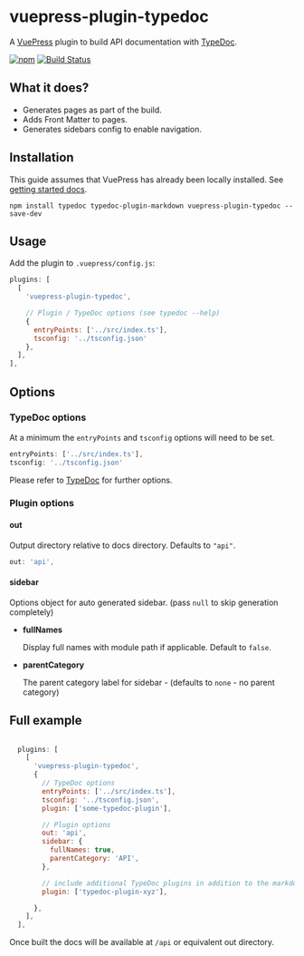 # vuepress-plugin-typedoc

A [VuePress](https://vuepress.vuejs.org/) plugin to build API documentation with [TypeDoc](https://github.com/TypeStrong/typedoc).

[![npm](https://img.shields.io/npm/v/vuepress-plugin-typedoc.svg)](https://www.npmjs.com/package/vuepress-plugin-typedoc)
[![Build Status](https://travis-ci.org/tgreyuk/typedoc-plugin-markdown.svg?branch=master)](https://travis-ci.org/tgreyuk/typedoc-plugin-markdown)

## What it does?

- Generates pages as part of the build.
- Adds Front Matter to pages.
- Generates sidebars config to enable navigation.

## Installation

This guide assumes that VuePress has already been locally installed. See [getting started docs](https://vuepress.vuejs.org/guide/getting-started.html).

```shell
npm install typedoc typedoc-plugin-markdown vuepress-plugin-typedoc --save-dev
```

## Usage

Add the plugin to `.vuepress/config.js`:

```js
plugins: [
  [
    'vuepress-plugin-typedoc',

    // Plugin / TypeDoc options (see typedoc --help)
    {
      entryPoints: ['../src/index.ts'],
      tsconfig: '../tsconfig.json'
    },
  ],
],
```

## Options

### TypeDoc options

At a minimum the `entryPoints` and `tsconfig` options will need to be set.

```js
entryPoints: ['../src/index.ts'],
tsconfig: '../tsconfig.json'
```

Please refer to [TypeDoc]() for further options.

### Plugin options

#### out

Output directory relative to docs directory. Defaults to `"api"`.

```js
out: 'api',
```

#### sidebar

Options object for auto generated sidebar. (pass `null` to skip generation completely)

- **fullNames**

  Display full names with module path if applicable. Default to `false`.

- **parentCategory**

  The parent category label for sidebar - (defaults to `none` - no parent category)


## Full example

```js

  plugins: [
    [
      'vuepress-plugin-typedoc',
      {
        // TypeDoc options
        entryPoints: ['../src/index.ts'],
        tsconfig: '../tsconfig.json',
        plugin: ['some-typedoc-plugin'],

        // Plugin options
        out: 'api',
        sidebar: {
          fullNames: true,
          parentCategory: 'API',
        },

        // include additional TypeDoc plugins in addition to the markdown plugin (optional)
        plugin: ['typedoc-plugin-xyz'],

      },
    ],
  ],

```

Once built the docs will be available at `/api` or equivalent out directory.